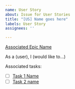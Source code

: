 ```yaml
---
name: User Story
about: Issue for User Stories
title: "[US] Name goes here"
labels: User Story
assignees: ''

---
```


[Associated Epic Name](https://github.com/srauph/390-team-project/issues/#)

As a (user), I (would like to...)

Associated tasks:

- [ ] [Task 1 Name](https://github.com/srauph/390-team-project/issues/#)
- [ ] [Task 2 name](https://github.com/srauph/390-team-project/issues/#)
